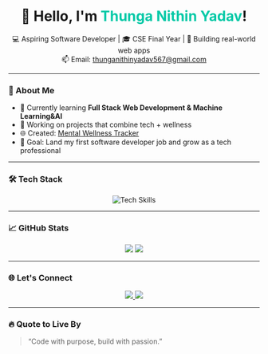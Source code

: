 <h1 align="center">👋 Hello, I'm <span style="color:#00C9A7;">Thunga Nithin Yadav</span>!</h1>

<p align="center">
  💻 Aspiring Software Developer | 🎓 CSE Final Year | 🚀 Building real-world web apps <br>
  📫 Email: <a href="mailto:thunganithinyadav567@gmail.com">thunganithinyadav567@gmail.com</a>
</p>

---

### 🚀 About Me

- 🌱 Currently learning **Full Stack Web Development & Machine Learning&AI**
- 🧠 Working on projects that combine tech + wellness
- 🌐 Created: [Mental Wellness Tracker](https://thunganithin.github.io/mental-wellness-tracker/)
- 🎯 Goal: Land my first software developer job and grow as a tech professional

---

### 🛠️ Tech Stack

<p align="center">
  <img src="https://skillicons.dev/icons?i=java,python,html,css,js,bootstrap,git,github,mysql,vscode" alt="Tech Skills" />
</p>

---

### 📈 GitHub Stats

<p align="center">
  <img src="https://github-readme-stats.vercel.app/api?username=thunganithin&show_icons=true&theme=tokyonight" />
  <img src="https://github-readme-stats.vercel.app/api/top-langs/?username=thunganithin&layout=compact&theme=tokyonight" />
</p>

---

### 🌐 Let's Connect

<p align="center">
  <a href="mailto:thunganithinyadav567@gmail.com">
    <img src="https://img.shields.io/badge/email-%23EA4335.svg?&style=for-the-badge&logo=gmail&logoColor=white" />
  </a>
  <a href="https://www.linkedin.com/in/thunganithinyadav" target="_blank">
    <img src="https://img.shields.io/badge/LinkedIn-%230077B5.svg?&style=for-the-badge&logo=linkedin&logoColor=white" />
  </a>
</p>

---

### 🔥 Quote to Live By

> “Code with purpose, build with passion.”

